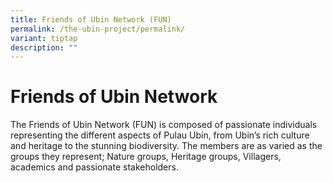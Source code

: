 ```yaml
---
title: Friends of Ubin Network (FUN)
permalink: /the-ubin-project/permalink/
variant: tiptap
description: ""
---
```

<h1>Friends of Ubin Network</h1><p>The Friends of Ubin Network (FUN) is composed of passionate individuals representing the different aspects of Pulau Ubin, from Ubin’s rich culture and heritage to the stunning biodiversity. The members are as varied as the groups they represent; Nature groups, Heritage groups, Villagers, academics and passionate stakeholders.</p>